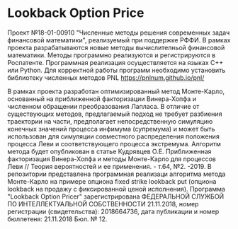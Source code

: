 # Lookback Option Price
Проект №18-01-00910 "Численные методы решения современных задач финансовой математики", реализуемый при поддержке РФФИ.
В рамках проекта разрабатываются новые методы вычислителньой финансовой математики. Методы программно реализуются и регистрируются в Роспатенте. Программная реализация осуществляется на языках С++ или Python.
Для корректной работы программ необходимо установить библиотеку численных методов PNL https://pnlnum.github.io/pnl/

В рамках проекта разработан оптимизированный метод Монте-Карло, основанный на приближенной факторизации Винера-Хопфа и численном обращении преобразования Лапласа. В отличие от существующих методов, предлагаемый подход не требует разбиения траектории на части, предполагает непосредственную симуляцию конечных значений процесса инфимума (супремума) и может быть использован для симуляции совместного распределения положения процесса Леви и соответствующего процесса экстремума. 
Алгоритм метода будет опубликован в статье Кудрявцев О.Е. Приближенная факторизация Винера-Хопфа и методы Монте-Карло для процессов Леви // Теория вероятностей и ее применения. - т.64, №2. -2019. 
В репозитории представлена программная реализаци алгоритма метода Монте-Карло на примере опциона fixed strike lookback put (опциона lookback на продажу с фиксированной ценой исполнения). 
Программа "Lookback Option Pricer" зарегистрирована ФЕДЕРАЛЬНОЙ СЛУЖБОЙ ПО ИНТЕЛЛЕКТУАЛЬНОЙ СОБСТВЕННОСТИ 21.11.2018, номер регистрации (свидетельства): 2018664736, дата публикации и номер бюллетеня: 21.11.2018 Бюл. № 12.
